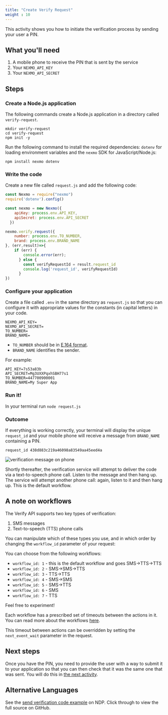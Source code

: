 ```yaml
---
title: "Create Verify Request"
weight : 10
---
```


This activity shows you how to initiate the verification process by sending your user a PIN. 

## What you'll need

1. A mobile phone to receive the PIN that is sent by the service
2. Your `NEXMO_API_KEY`
3. Your `NEXMO_API_SECRET`

## Steps

### Create a Node.js application

The following commands create a Node.js application in a directory called `verify-request`.

```
mkdir verify-request
cd verify-request
npm init -y
```

Run the following command to install the required dependencies: `dotenv` for loading environment variables and the `nexmo` SDK for JavaScript/Node.js:

```
npm install nexmo dotenv
```

### Write the code

Create a new file called `request.js` and add the following code:

```js
const Nexmo = require("nexmo")
require('dotenv').config()

const nexmo = new Nexmo({
    apiKey: process.env.API_KEY,
    apiSecret: process.env.API_SECRET
  })

nexmo.verify.request({
    number: process.env.TO_NUMBER,
    brand: process.env.BRAND_NAME
}, (err,result)=>{
    if (err) {
        console.error(err);
      } else {
        const verifyRequestId = result.request_id
        console.log('request_id', verifyRequestId)
      }
})
```

### Configure your application

Create a file called `.env` in the same directory as `request.js` so that you can configure it with appropriate values for the constants (in capital letters) in your code.

```text
NEXMO_API_KEY=
NEXMO_API_SECRET=
TO_NUMBER=
BRAND_NAME=
```

- `TO_NUMBER` should be in [E.164 format](/basic-concepts/number-format/).
- `BRAND_NAME` identifies the sender.

For example:

```text
API_KEY=7s53a83b
API_SECRET=Mg3UXXPqxhSBH77s1
TO_NUMBER=447700900001
BRAND_NAME=My Super App
```

### Run it!

In your terminal run `node request.js`

### Outcome

If everything is working correctly, your terminal will display the unique `request_id` and your mobile phone will receive a message from `BRAND_NAME` containing a PIN.

```text
request_id 438d883c219a46098a83549aa45eed4a
```

![verification message on phone](/images/phone-verify-request.png)

Shortly thereafter, the verification service will attempt to deliver the code via a text-to-speech phone call. Listen to the message and then hang up. The service will attempt another phone call: again, listen to it and then hang up. This is the default workflow.

## A note on workflows

The Verify API supports two key types of verification: 

1. SMS messages
2. Text-to-speech (TTS) phone calls

You can manipulate which of these types you use, and in which order by changing the `workflow_id` parameter of your request:

You can choose from the following workflows: 

* `workflow_id: 1` - this is the default workflow and goes SMS->TTS->TTS
* `workflow_id: 2` - SMS->SMS->TTS
* `workflow_id: 3` - TTS->TTS
* `workflow_id: 4` - SMS->SMS
* `workflow_id: 5` - SMS->TTS
* `workflow_id: 6` - SMS
* `workflow_id: 7` - TTS

Feel free to experiment!

Each workflow has a prescribed set of timeouts between the actions in it. You can read more about the workflows [here](https://developer.nexmo.com/verify/guides/workflows-and-events).

This timeout between actions can be overridden by setting the `next_event_wait` parameter in the request.

## Next steps

Once you have the PIN, you need to provide the user with a way to submit it to your application so that you can then check that it was the same one that was sent. You will do this in [the next activity](/verify/check-verify-request).

## Alternative Languages

See the [send verification code example](https://developer.nexmo.com/verify/code-snippets/send-verify-request) on NDP. Click through to view the full source on GitHub.
